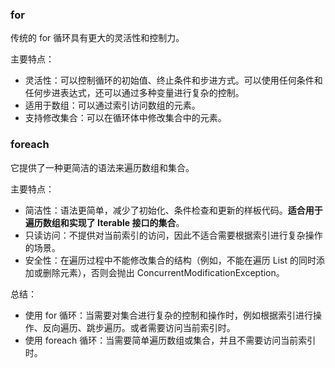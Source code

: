 ### for 

传统的 for 循环具有更大的灵活性和控制力。

主要特点：
- 灵活性：可以控制循环的初始值、终止条件和步进方式。可以使用任何条件和任何步进表达式，还可以通过多种变量进行复杂的控制。
- 适用于数组：可以通过索引访问数组的元素。
- 支持修改集合：可以在循环体中修改集合中的元素。

### foreach

它提供了一种更简洁的语法来遍历数组和集合。

主要特点：
- 简洁性：语法更简单，减少了初始化、条件检查和更新的样板代码。**适合用于遍历数组和实现了 Iterable 接口的集合**。
- 只读访问：不提供对当前索引的访问，因此不适合需要根据索引进行复杂操作的场景。
- 安全性：在遍历过程中不能修改集合的结构（例如，不能在遍历 List 的同时添加或删除元素），否则会抛出 ConcurrentModificationException。


总结：
- 使用 for 循环：当需要对集合进行复杂的控制和操作时，例如根据索引进行操作、反向遍历、跳步遍历。或者需要访问当前索引时。
- 使用 foreach 循环：当需要简单遍历数组或集合，并且不需要访问当前索引时。